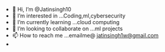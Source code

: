 - 👋 Hi, I’m @Jatinsingh10
- 👀 I’m interested in ...Coding,ml,cybersecurity
- 🌱 I’m currently learning ...cloud computing
- 💞️ I’m looking to collaborate on ...ml projects 
- 📫 How to reach me ...emailme@ jatinsingh1w@gmail.com
- 

<!---
Jatinsingh10/Jatinsingh10 is a ✨ special ✨ repository because its `README.md` (this file) appears on your GitHub profile.
You can click the Preview link to take a look at your changes.
--->
